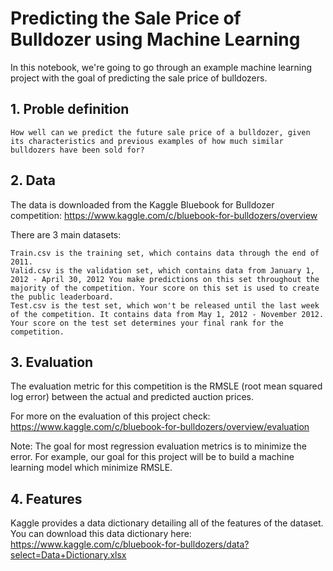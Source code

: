 
# Predicting the Sale Price of Bulldozer using Machine Learning

In this notebook, we're going to go through an example machine learning project with the goal of predicting the sale price of bulldozers.
## 1. Proble definition

    How well can we predict the future sale price of a bulldozer, given its characteristics and previous examples of how much similar bulldozers have been sold for?

## 2. Data

The data is downloaded from the Kaggle Bluebook for Bulldozer competition: https://www.kaggle.com/c/bluebook-for-bulldozers/overview

There are 3 main datasets:

    Train.csv is the training set, which contains data through the end of 2011.
    Valid.csv is the validation set, which contains data from January 1, 2012 - April 30, 2012 You make predictions on this set throughout the majority of the competition. Your score on this set is used to create the public leaderboard.
    Test.csv is the test set, which won't be released until the last week of the competition. It contains data from May 1, 2012 - November 2012. Your score on the test set determines your final rank for the competition.

## 3. Evaluation

The evaluation metric for this competition is the RMSLE (root mean squared log error) between the actual and predicted auction prices.

For more on the evaluation of this project check: https://www.kaggle.com/c/bluebook-for-bulldozers/overview/evaluation

Note: The goal for most regression evaluation metrics is to minimize the error. For example, our goal for this project will be to build a machine learning model which minimize RMSLE.

## 4. Features

Kaggle provides a data dictionary detailing all of the features of the dataset. You can download this data dictionary here: https://www.kaggle.com/c/bluebook-for-bulldozers/data?select=Data+Dictionary.xlsx
